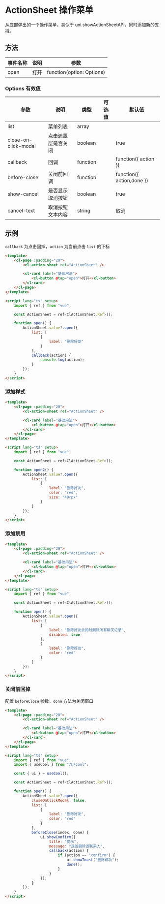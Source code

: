 # ActionSheet 操作菜单

从底部弹出的一个操作菜单，类似于 uni.showActionSheetAPI，同时添加新的支持。

## 方法

| 事件名称 | 说明 | 参数                      |
| -------- | ---- | ------------------------- |
| open     | 打开 | function(option: Options) |

### Options 有效值

| 参数                 | 说明               | 类型     | 可选值 | 默认值                    |
| -------------------- | ------------------ | -------- | ------ | ------------------------- |
| list                 | 菜单列表           | array    |
| close-on-click-modal | 点击遮罩层是否关闭 | boolean  |        | true                      |
| callback             | 回调               | function |        | function({ action })      |
| before-close         | 关闭前回调         | function |        | function({ action,done }) |
| show-cancel          | 是否显示取消按钮   | boolean  |        | true                      |
| cancel-text          | 取消按钮文本内容   | string   |        | 取消                      |

## 示例

`callback` 为点击回掉，`action` 为当前点击 `list` 的下标

```html
<template>
	<cl-page :padding="20">
		<cl-action-sheet ref="ActionSheet" />

		<cl-card label="基础用法">
			<cl-button @tap="open">打开</cl-button>
		</cl-card>
	</cl-page>
</template>

<script lang="ts" setup>
	import { ref } from "vue";

	const ActionSheet = ref<ClActionSheet.Ref>();

	function open() {
		ActionSheet.value?.open({
			list: [
				{
					label: "删除好友"
				}
			],
			callback(action) {
				console.log(action);
			}
		});
	}
</script>
```

### 添加样式

```html
<template>
	<cl-page :padding="20">
		<cl-action-sheet ref="ActionSheet" />

		<cl-card label="基础用法">
			<cl-button @tap="open">打开</cl-button>
		</cl-card>
	</cl-page>
</template>

<script lang="ts" setup>
	import { ref } from "vue";

	const ActionSheet = ref<ClActionSheet.Ref>();

	function open2() {
		ActionSheet.value?.open({
			list: [
				{
					label: "删除好友",
					color: "red",
					size: "40rpx"
				}
			]
		});
	}
</script>
```

### 添加禁用

```html
<template>
	<cl-page :padding="20">
		<cl-action-sheet ref="ActionSheet" />

		<cl-card label="基础用法">
			<cl-button @tap="open">打开</cl-button>
		</cl-card>
	</cl-page>
</template>

<script lang="ts" setup>
	import { ref } from "vue";

	const ActionSheet = ref<ClActionSheet.Ref>();

	function open() {
		ActionSheet.value?.open({
			list: [
				{
					label: "删除好友会同时删除所有聊天记录",
					disabled: true
				},
				{
					label: "删除好友",
					color: "red"
				}
			]
		});
	}
</script>
```

### 关闭前回掉

配置 `beforeClose` 参数，`done` 方法为关闭窗口

```html
<template>
	<cl-page :padding="20">
		<cl-action-sheet ref="ActionSheet" />

		<cl-card label="基础用法">
			<cl-button @tap="open">打开</cl-button>
		</cl-card>
	</cl-page>
</template>

<script lang="ts" setup>
	import { ref } from "vue";
	import { useCool } from "/@/cool";

	const { ui } = useCool();

	const ActionSheet = ref<ClActionSheet.Ref>();

	function open() {
		ActionSheet.value?.open({
			closeOnClickModal: false,
			list: [
				{
					label: "删除好友",
					color: "red"
				}
			],
			beforeClose(index, done) {
				ui.showConfirm({
					title: "提示",
					message: "是否删除该联系人",
					callback(action) {
						if (action == "confirm") {
							ui.showToast("删除成功");
							done();
						}
					}
				});
			}
		});
	}
</script>
```
